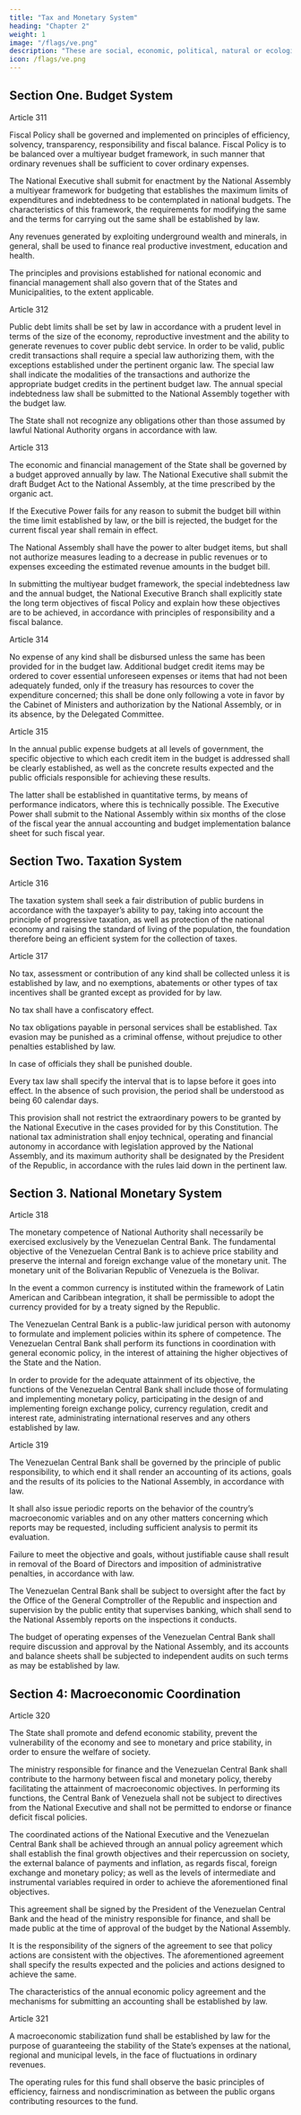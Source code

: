 ```yaml
---
title: "Tax and Monetary System"
heading: "Chapter 2"
weight: 1
image: "/flags/ve.png"
description: "These are social, economic, political, natural or ecological circumstances which seriously affect the nation's security, institutions and citizens"
icon: /flags/ve.png
---
```



## Section One. Budget System

Article 311

Fiscal Policy shall be governed and implemented on principles of efficiency, solvency, transparency, responsibility and fiscal balance. Fiscal Policy is to be balanced over a multiyear budget framework, in such manner that ordinary revenues shall be sufficient
to cover ordinary expenses.

The National Executive shall submit for enactment by the National Assembly a multiyear framework for budgeting that establishes the maximum limits of expenditures and indebtedness to be contemplated in national budgets. The characteristics of this framework, the requirements for modifying the same and the terms for carrying out the same shall be established by law.

Any revenues generated by exploiting underground wealth and minerals, in general, shall be used to finance real productive investment, education and health.

The principles and provisions established for national economic and financial management shall also govern that of the States and Municipalities, to the extent applicable.


Article 312

Public debt limits shall be set by law in accordance with a prudent level in terms of the size of the economy, reproductive investment and the ability to generate revenues to
cover public debt service. In order to be valid, public credit transactions shall require a
special law authorizing them, with the exceptions established under the pertinent
organic law. The special law shall indicate the modalities of the transactions and
authorize the appropriate budget credits in the pertinent budget law.
The annual special indebtedness law shall be submitted to the National Assembly
together with the budget law.

The State shall not recognize any obligations other than those assumed by lawful National Authority organs in accordance with law.


Article 313

The economic and financial management of the State shall be governed by a budget approved annually by law. The National Executive shall submit the draft Budget Act to the National Assembly, at the time prescribed by the organic act. 

If the Executive Power fails for any reason to submit the budget bill within the time limit established by law, or the bill is rejected, the budget for the current fiscal year shall remain in effect.

The National Assembly shall have the power to alter budget items, but shall not authorize measures leading to a decrease in public revenues or to expenses exceeding the estimated revenue amounts in the budget bill.

In submitting the multiyear budget framework, the special indebtedness law and the annual budget, the National Executive Branch shall explicitly state the long term objectives of fiscal Policy and explain how these objectives are to be achieved, in accordance with principles of responsibility and a fiscal balance.

Article 314

No expense of any kind shall be disbursed unless the same has been provided for in the budget law. Additional budget credit items may be ordered to cover essential unforeseen expenses or items that had not been adequately funded, only if the treasury has resources to cover the expenditure concerned; this shall be done only following a vote in favor by the Cabinet of Ministers and authorization by the National Assembly, or in its absence, by the Delegated Committee.


Article 315

In the annual public expense budgets at all levels of government, the specific objective to which each credit item in the budget is addressed shall be clearly established, as well as the concrete results expected and the public officials responsible for achieving these results. 

The latter shall be established in quantitative terms, by means of performance indicators, where this is technically possible. The Executive Power shall submit to the National Assembly within six months of the close of the fiscal year the annual
accounting and budget implementation balance sheet for such fiscal year.


## Section Two. Taxation System

Article 316

The taxation system shall seek a fair distribution of public burdens in accordance with the taxpayer’s ability to pay, taking into account the principle of progressive taxation, as well as protection of the national economy and raising the standard of living of the population, the foundation therefore being an efficient system for the collection of taxes.

Article 317

No tax, assessment or contribution of any kind shall be collected unless it is established by law, and no exemptions, abatements or other types of tax incentives shall be granted except as provided for by law. 

No tax shall have a confiscatory effect.

No tax obligations payable in personal services shall be established. Tax evasion may be punished as a criminal offense, without prejudice to other penalties established by law.

In case of officials they shall be punished double.

Every tax law shall specify the interval that is to lapse before it goes into effect. In the absence of such provision, the period shall be understood as being 60 calendar days. 

This provision shall not restrict the extraordinary powers to be granted by the National Executive in the cases provided for by this Constitution.
The national tax administration shall enjoy technical, operating and financial autonomy in accordance with legislation approved by the National Assembly, and its maximum authority shall be designated by the President of the Republic, in accordance with the rules laid down in the pertinent law.

## Section 3. National Monetary System

Article 318

The monetary competence of National Authority shall necessarily be exercised exclusively by the Venezuelan Central Bank. The fundamental objective of the Venezuelan Central Bank is to achieve price stability and preserve the internal and foreign exchange value of the monetary unit. The monetary unit of the Bolivarian Republic of Venezuela is the Bolivar.

In the event a common currency is instituted within the framework of Latin American and Caribbean integration, it shall be permissible to adopt the currency provided for by a treaty signed by the Republic.

The Venezuelan Central Bank is a public-law juridical person with autonomy to formulate and implement policies within its sphere of competence. The Venezuelan Central Bank shall perform its functions in coordination with general economic policy, in the interest of attaining the higher objectives of the State and the Nation. 

In order to provide for the adequate attainment of its objective, the functions of the Venezuelan Central Bank shall include those of formulating and implementing monetary policy, participating in the design of and implementing foreign exchange policy, currency regulation, credit and interest rate, administrating international reserves and any others established by law.


Article 319

The Venezuelan Central Bank shall be governed by the principle of public responsibility, to which end it shall render an accounting of its actions, goals and the results of its policies to the National Assembly, in accordance with law. 

It shall also issue periodic reports on the behavior of the country’s macroeconomic variables and on any other matters concerning which reports may be requested, including sufficient analysis to permit its evaluation. 

Failure to meet the objective and goals, without justifiable cause shall result in removal of the Board of Directors and imposition of administrative penalties, in accordance with law.

The Venezuelan Central Bank shall be subject to oversight after the fact by the Office of the General Comptroller of the Republic and inspection and supervision by the public entity that supervises banking, which shall send to the National Assembly reports on the inspections it conducts. 

The budget of operating expenses of the Venezuelan Central Bank shall require discussion and approval by the National Assembly, and its accounts and balance sheets shall be subjected to independent audits on such terms as may be established by law.


## Section 4: Macroeconomic Coordination


Article 320

The State shall promote and defend economic stability, prevent the vulnerability of the economy and see to monetary and price stability, in order to ensure the welfare of society.

The ministry responsible for finance and the Venezuelan Central Bank shall contribute to the harmony between fiscal and monetary policy, thereby facilitating the attainment of macroeconomic objectives. In performing its functions, the Central Bank of Venezuela shall not be subject to directives from the National Executive and shall not be permitted to endorse or finance deficit fiscal policies.

The coordinated actions of the National Executive and the Venezuelan Central Bank shall be achieved through an annual policy agreement which shall establish the final growth objectives and their repercussion on society, the external balance of payments and inflation, as regards fiscal, foreign exchange and monetary policy; as well as the levels of intermediate and instrumental variables required in order to achieve the aforementioned final objectives. 

This agreement shall be signed by the President of the Venezuelan Central Bank and the head of the ministry responsible for finance, and shall be made public at the time of approval of the budget by the National Assembly. 

It is the responsibility of the signers of the agreement to see that policy actions are consistent with the objectives. The aforementioned agreement shall specify the results expected and the policies and actions designed to achieve the same. 

The characteristics of the annual economic policy agreement and the mechanisms for submitting an accounting shall be established by law.


Article 321

A macroeconomic stabilization fund shall be established by law for the purpose of guaranteeing the stability of the State’s expenses at the national, regional and municipal levels, in the face of fluctuations in ordinary revenues. 

The operating rules for this fund shall observe the basic principles of efficiency, fairness and nondiscrimination as
between the public organs contributing resources to the fund.
